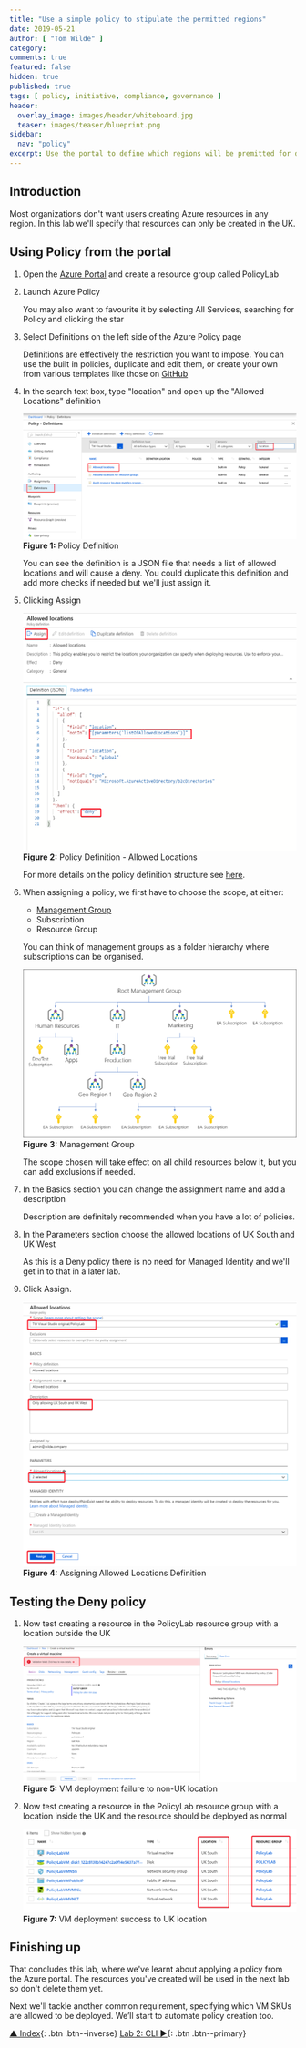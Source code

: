 ```yaml
---
title: "Use a simple policy to stipulate the permitted regions"
date: 2019-05-21
author: [ "Tom Wilde" ]
category:
comments: true
featured: false
hidden: true
published: true
tags: [ policy, initiative, compliance, governance ]
header:
  overlay_image: images/header/whiteboard.jpg
  teaser: images/teaser/blueprint.png
sidebar:
  nav: "policy"
excerpt: Use the portal to define which regions will be premitted for deployments
---
```


## Introduction

Most organizations don't want users creating Azure resources in any region. In this lab we'll specify that resources can only be created in the UK.

## Using Policy from the portal

1. Open the [Azure Portal](https://portal.azure.com) and create a resource group called PolicyLab

1. Launch Azure Policy

    You may also want to favourite it by selecting All Services, searching for Policy and clicking the star

1. Select Definitions on the left side of the Azure Policy page

    Definitions are effectively the restriction you want to impose. You can use the built in policies, duplicate and edit them, or create your own from various templates like those on [GitHub](https://github.com/Azure/azure-policy)

1. In the search text box, type "location" and open up the "Allowed Locations" definition

    ![Policy Definition](/automation/policy/images/lab1-policydefinition.png)
**Figure 1:** Policy Definition

    You can see the definition is a JSON file that needs a list of allowed locations and will cause a deny. You could duplicate this definition and add more checks if needed but we'll just assign it.

1. Clicking Assign

    ![Policy Definition-Allowed Locations](/automation/policy/images/lab1-policydefinition-allowedlocations.png)
**Figure 2:** Policy Definition - Allowed Locations

    For more details on the policy definition structure see [here](https://docs.microsoft.com/en-us/azure/governance/policy/concepts/definition-structure).

1. When assigning a policy, we first have to choose the scope, at either:

    - [Management Group](https://docs.microsoft.com/en-us/azure/governance/management-groups/)
    - Subscription
    - Resource Group

    You can think of management groups as a folder hierarchy where subscriptions can be organised.

    ![Management Groups example](/automation/policy/images/lab1-managementgroups.png)
**Figure 3:** Management Group

    The scope chosen will take effect on all child resources below it, but you can add exclusions if needed.

1. In the Basics section you can change the assignment name and add a description

    Description are definitely recommended when you have a lot of policies.

1. In the Parameters section choose the allowed locations of UK South and UK West

    As this is a Deny policy there is no need for Managed Identity and we'll get in to that in a later lab.

1. Click Assign.

    ![Policy Definition-Allowed Locations](/automation/policy/images/lab1-policydefinition-allowedlocations-assign.png)
**Figure 4:** Assigning Allowed Locations Definition

## Testing the Deny policy

1. Now test creating a resource in the PolicyLab resource group with a location outside the UK

    ![Policy Test-Portal](/automation/policy/images/lab1-policytest-portal.png)
**Figure 5:** VM deployment failure to non-UK location

1. Now test creating a resource in the PolicyLab resource group with a location inside the UK and the resource should be deployed as normal

    ![Policy Test-Portal](/automation/policy/images/lab1-policytest-portal-success.png)
**Figure 7:** VM deployment success to UK location

## Finishing up

That concludes this lab, where we've learnt about applying a policy from the Azure portal. The resources you've created will be used in the next lab so don't delete them yet.

Next we'll tackle another common requirement, specifying which VM SKUs are allowed to be deployed. We’ll start to automate policy creation too.

[▲ Index](../#labs){: .btn .btn--inverse} [Lab 2: CLI ►](../lab2){: .btn .btn--primary}

